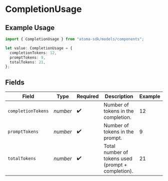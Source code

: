 # CompletionUsage

## Example Usage

```typescript
import { CompletionUsage } from "atoma-sdk/models/components";

let value: CompletionUsage = {
  completionTokens: 12,
  promptTokens: 9,
  totalTokens: 21,
};
```

## Fields

| Field                                              | Type                                               | Required                                           | Description                                        | Example                                            |
| -------------------------------------------------- | -------------------------------------------------- | -------------------------------------------------- | -------------------------------------------------- | -------------------------------------------------- |
| `completionTokens`                                 | *number*                                           | :heavy_check_mark:                                 | Number of tokens in the completion.                | 12                                                 |
| `promptTokens`                                     | *number*                                           | :heavy_check_mark:                                 | Number of tokens in the prompt.                    | 9                                                  |
| `totalTokens`                                      | *number*                                           | :heavy_check_mark:                                 | Total number of tokens used (prompt + completion). | 21                                                 |